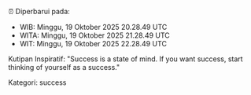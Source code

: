 ⏰ Diperbarui pada:
- WIB: Minggu, 19 Oktober 2025 20.28.49 UTC
- WITA: Minggu, 19 Oktober 2025 21.28.49 UTC
- WIT: Minggu, 19 Oktober 2025 22.28.49 UTC

Kutipan Inspiratif:
"Success is a state of mind. If you want success, start thinking of yourself as a success."


Kategori: success

